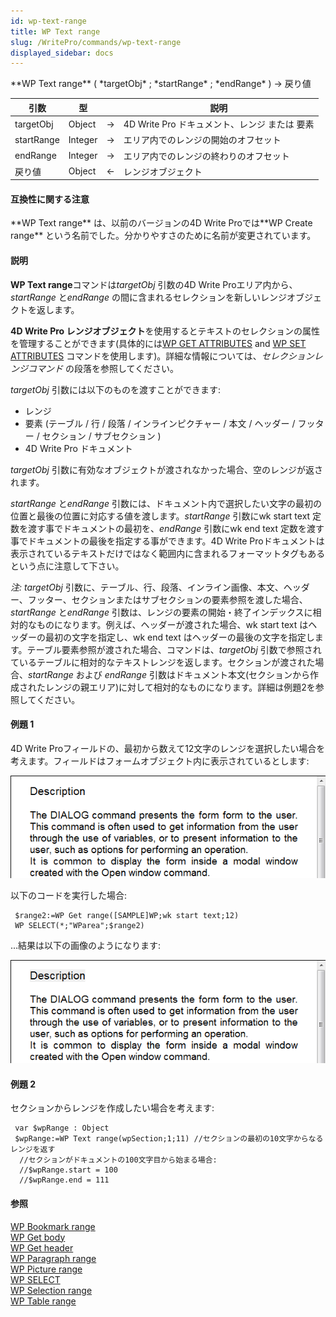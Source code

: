 ```yaml
---
id: wp-text-range
title: WP Text range
slug: /WritePro/commands/wp-text-range
displayed_sidebar: docs
---
```


<!--REF #_command_.WP Text range.Syntax-->**WP Text range** ( *targetObj* ; *startRange* ; *endRange* ) -> 戻り値<!-- END REF-->
<!--REF #_command_.WP Text range.Params-->
| 引数 | 型 |  | 説明 |
| --- | --- | --- | --- |
| targetObj | Object | &#8594;  | 4D Write Pro ドキュメント、レンジ または 要素 |
| startRange | Integer | &#8594;  | エリア内でのレンジの開始のオフセット |
| endRange | Integer | &#8594;  | エリア内でのレンジの終わりのオフセット |
| 戻り値 | Object | &#8592; | レンジオブジェクト |

<!-- END REF-->

#### 互換性に関する注意 

<!--REF #_command_.WP Text range.Summary-->**WP Text range** は、以前のバージョンの4D Write Proでは**WP Create range** という名前でした。<!-- END REF-->分かりやすさのために名前が変更されています。

#### 説明 

**WP Text range**コマンドは*targetObj* 引数の4D Write Proエリア内から、*startRange* と*endRange* の間に含まれるセレクションを新しいレンジオブジェクトを返します。

**4D Write Pro レンジオブジェクト**を使用するとテキストのセレクションの属性を管理することができます(具体的には[WP GET ATTRIBUTES](../commands/wp-get-attributes.md) and [WP SET ATTRIBUTES](../commands/wp-set-attributes.md) コマンドを使用します)。詳細な情報については、*セレクションレンジコマンド* の段落を参照してください。

*targetObj* 引数には以下のものを渡すことができます:

* レンジ
* 要素 (テーブル / 行 / 段落 / インラインピクチャー / 本文 / ヘッダー / フッター / セクション / サブセクション )
* 4D Write Pro ドキュメント

*targetObj* 引数に有効なオブジェクトが渡されなかった場合、空のレンジが返されます。

*startRange* と*endRange* 引数には、ドキュメント内で選択したい文字の最初の位置と最後の位置に対応する値を渡します。*startRange* 引数にwk start text 定数を渡す事でドキュメントの最初を、*endRange* 引数にwk end text 定数を渡す事でドキュメントの最後を指定する事ができます。4D Write Proドキュメントは表示されているテキストだけではなく範囲内に含まれるフォーマットタグもあるという点に注意して下さい。

**注:* targetObj* 引数に、テーブル、行、段落、インライン画像、本文、ヘッダー、フッター、セクションまたはサブセクションの要素参照を渡した場合、*startRange* と*endRange* 引数は、レンジの要素の開始・終了インデックスに相対的なものになります。例えば、ヘッダーが渡された場合、wk start text はヘッダーの最初の文字を指定し、wk end text はヘッダーの最後の文字を指定します。テーブル要素参照が渡された場合、コマンドは、*targetObj* 引数で参照されているテーブルに相対的なテキストレンジを返します。セクションが渡された場合、*startRange* および *endRange* 引数はドキュメント本文(セクションから作成されたレンジの親エリア)に対して相対的なものになります。詳細は例題2を参照してください。

#### 例題 1 

4D Write Proフィールドの、最初から数えて12文字のレンジを選択したい場合を考えます。フィールドはフォームオブジェクト内に表示されているとします:

![](../../assets/en/WritePro/commands/pict2644268.en.png)

以下のコードを実行した場合:

```4d
 $range2:=WP Get range([SAMPLE]WP;wk start text;12)
 WP SELECT(*;"WParea";$range2)
```

...結果は以下の画像のようになります:

![](../../assets/en/WritePro/commands/pict2644270.en.png)

#### 例題 2 

セクションからレンジを作成したい場合を考えます:

```4d
 var $wpRange : Object
 $wpRange:=WP Text range(wpSection;1;11) //セクションの最初の10文字からなるレンジを返す
  //セクションがドキュメントの100文字目から始まる場合:
  //$wpRange.start = 100
  //$wpRange.end = 111
```

#### 参照 

[WP Bookmark range](wp-bookmark-range.md)  
[WP Get body](wp-get-body.md)  
[WP Get header](wp-get-header.md)  
[WP Paragraph range](wp-paragraph-range.md)  
[WP Picture range](wp-picture-range.md)  
[WP SELECT](wp-select.md)  
[WP Selection range](wp-selection-range.md)  
[WP Table range](wp-table-range.md)  